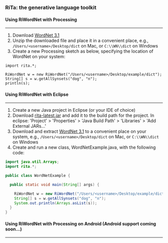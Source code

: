 ### RiTa: the generative language toolkit

#### Using RiWordNet with Processing
--------
1. Download [WordNet 3.1](http://wordnetcode.princeton.edu/wn3.1.dict.tar.gz)
2. Unzip the downloaded file and place it in a convenient place, e.g., ```/Users/<username>/Desktop/dict``` on Mac, or ```C:\\WN\\dict``` on Windows
3. Create a new Processing sketch as below, specifying the location of WordNet on your system:
```processing
import rita.*;

RiWordNet w = new RiWordNet("/Users/<username>/Desktop/example/dict"); 
String[] s = w.getAllSynsets("dog", "n");
println(s);
```

#### Using RiWordNet with Eclipse
--------
1. Create a new Java project in Eclipse (or your IDE of choice)
2. Download [rita-latest.jar](http://rednoise.org/rita/download/rita-latest.jar) and add it to the build path for the project. In eclipse: 'Project' > 'Properties' > 'Java Build Path' > 'Libraries' > 'Add External JARs...'
1. Download and extract [WordNet 3.1](http://wordnetcode.princeton.edu/wn3.1.dict.tar.gz) to a convenient place on your system, e.g., ```/Users/<username>/Desktop/dict``` on Mac, or ```C:\\WN\\dict``` on Windows
4. Create and run a new class, WordNetExample.java, with the following code:
```Java
import java.util.Arrays;
import rita.*;

public class WordNetExample {

  public static void main(String[] args) {

	RiWordNet w = new RiWordNet("/Users/<username>/Desktop/example/dict"); 
	String[] s = w.getAllSynsets("dog", "n");
	System.out.println(Arrays.asList(s));
  }
}
```

#### Using RiWordNet with Processing on Android (Android support coming soon...)
--------

